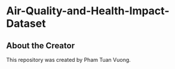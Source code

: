 # Air-Quality-and-Health-Impact-Dataset
## About the Creator
This repository was created by Pham Tuan Vuong.
